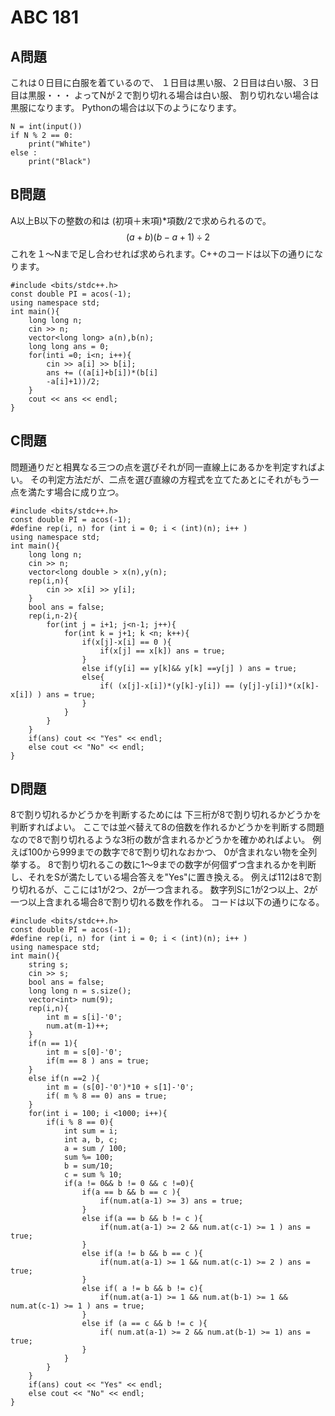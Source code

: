 # ABC 181
##  A問題
これは０日目に白服を着ているので、
１日目は黒い服、２日目は白い服、３日目は黒服・・・
よってNが２で割り切れる場合は白い服、
割り切れない場合は黒服になります。
Pythonの場合は以下のようになります。
```
N = int(input())
if N % 2 == 0:
    print("White")
else :
    print("Black")
```
## B問題
A以上B以下の整数の和は
(初項＋末項)*項数/2で求められるので。
$$(a+b)(b-a+1) \div 2　$$
これを１～Nまで足し合わせれば求められます。C++のコードは以下の通りになります。
```
#include <bits/stdc++.h>
const double PI = acos(-1);
using namespace std;
int main(){
    long long n;
    cin >> n;
    vector<long long> a(n),b(n);
    long long ans = 0;
    for(inti =0; i<n; i++){
        cin >> a[i] >> b[i];
        ans += ((a[i]+b[i])*(b[i]
        -a[i]+1))/2;
    }
    cout << ans << endl;
}
```
## C問題
問題通りだと相異なる三つの点を選びそれが同一直線上にあるかを判定すればよい。
その判定方法だが、二点を選び直線の方程式を立てたあとにそれがもう一点を満たす場合に成り立つ。

```
#include <bits/stdc++.h>
const double PI = acos(-1);
#define rep(i, n) for (int i = 0; i < (int)(n); i++ )
using namespace std;
int main(){
    long long n;
    cin >> n;
    vector<long double > x(n),y(n);
    rep(i,n){
        cin >> x[i] >> y[i];
    }
    bool ans = false;
    rep(i,n-2){
        for(int j = i+1; j<n-1; j++){
            for(int k = j+1; k <n; k++){
                if(x[j]-x[i] == 0 ){
                    if(x[j] == x[k]) ans = true;
                }
                else if(y[i] == y[k]&& y[k] ==y[j] ) ans = true;
                else{
                    if( (x[j]-x[i])*(y[k]-y[i]) == (y[j]-y[i])*(x[k]-x[i]) ) ans = true;
                }
            }
        }
    }
    if(ans) cout << "Yes" << endl;
    else cout << "No" << endl;
}
```
## D問題
8で割り切れるかどうかを判断するためには
下三桁が8で割り切れるかどうかを判断すればよい。
ここでは並べ替えて8の倍数を作れるかどうかを判断する問題なので8で割り切れるような3桁の数が含まれるかどうかを確かめればよい。
例えば100から999までの数字で8で割り切れなおかつ、
0が含まれない物を全列挙する。
8で割り切れるこの数に1～9までの数字が何個ずつ含まれるかを判断し、それをSが満たしている場合答えを"Yes"に置き換える。
例えば112は8で割り切れるが、ここには1が2つ、2が一つ含まれる。
数字列Sに1が2つ以上、2が一つ以上含まれる場合8で割り切れる数を作れる。
コードは以下の通りになる。
```
#include <bits/stdc++.h>
const double PI = acos(-1);
#define rep(i, n) for (int i = 0; i < (int)(n); i++ )
using namespace std;
int main(){
    string s;
    cin >> s;
    bool ans = false;
    long long n = s.size();
    vector<int> num(9);
    rep(i,n){
        int m = s[i]-'0';
        num.at(m-1)++;
    }
    if(n == 1){
        int m = s[0]-'0';
        if(m == 8 ) ans = true;
    }
    else if(n ==2 ){
        int m = (s[0]-'0')*10 + s[1]-'0';
        if( m % 8 == 0) ans = true;
    }
    for(int i = 100; i <1000; i++){
        if(i % 8 == 0){
            int sum = i;
            int a, b, c;
            a = sum / 100;
            sum %= 100;
            b = sum/10;
            c = sum % 10;
            if(a != 0&& b != 0 && c !=0){
                if(a == b && b == c ){
                    if(num.at(a-1) >= 3) ans = true;
                }
                else if(a == b && b != c ){
                    if(num.at(a-1) >= 2 && num.at(c-1) >= 1 ) ans = true;
                }
                else if(a != b && b == c ){
                    if(num.at(a-1) >= 1 && num.at(c-1) >= 2 ) ans = true;
                }
                else if( a != b && b != c){
                    if(num.at(a-1) >= 1 && num.at(b-1) >= 1 && num.at(c-1) >= 1 ) ans = true;
                }
                else if (a == c && b != c ){
                    if( num.at(a-1) >= 2 && num.at(b-1) >= 1) ans = true;
                }
            }
        }
    }
    if(ans) cout << "Yes" << endl;
    else cout << "No" << endl;
}
```